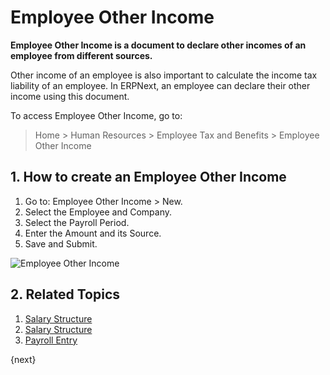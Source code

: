 <!-- add-breadcrumbs -->
# Employee Other Income


**Employee Other Income is a document to declare other incomes of an employee from different sources.**

Other income of an employee is also important to calculate the income tax liability of an employee. In ERPNext, an employee can declare their other income using this document.

To access Employee Other Income, go to:
> Home > Human Resources > Employee Tax and Benefits > Employee Other Income

## 1. How to create an Employee Other Income

1. Go to: Employee Other Income > New.
1. Select the Employee and Company.
1. Select the Payroll Period.
1. Enter the Amount and its Source.
1. Save and Submit.

<img class="screenshot" alt="Employee Other Income" src="/docs/assets/img/human-resources/employee-other-income.png">

## 2. Related Topics

1. [Salary Structure](/docs/user/manual/en/human-resources/salary-structure)
1. [Salary Structure](/docs/user/manual/en/human-resources/salary-slip)
1. [Payroll Entry](/docs/user/manual/en/human-resources/payroll-entry)

{next}
